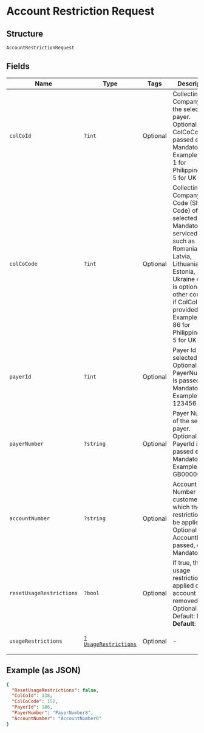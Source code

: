 
# Account Restriction Request

## Structure

`AccountRestrictionRequest`

## Fields

| Name | Type | Tags | Description | Getter | Setter |
|  --- | --- | --- | --- | --- | --- |
| `colCoId` | `?int` | Optional | Collecting Company Id of the selected payer.<br>Optional if ColCoCode is passed else Mandatory.<br>Example:<br>1 for Philippines<br>5 for UK | getColCoId(): ?int | setColCoId(?int colCoId): void |
| `colCoCode` | `?int` | Optional | Collecting Company Code (Shell Code) of the selected payer.<br>Mandatory for serviced OUs such as Romania, Latvia, Lithuania, Estonia, Ukraine etc. It is optional for other countries if ColCoID is provided.<br>Example:<br>86 for Philippines<br>5 for UK | getColCoCode(): ?int | setColCoCode(?int colCoCode): void |
| `payerId` | `?int` | Optional | Payer Id of the selected payer.<br>Optional if PayerNumber is passed else Mandatory<br>Example: 123456 | getPayerId(): ?int | setPayerId(?int payerId): void |
| `payerNumber` | `?string` | Optional | Payer Number of the selected payer.<br>Optional if PayerId is passed else Mandatory<br>Example: GB000000123 | getPayerNumber(): ?string | setPayerNumber(?string payerNumber): void |
| `accountNumber` | `?string` | Optional | Account Number of the customer on which the restrictions will be applied.<br>Optional if AccountId is passed, else Mandatory. | getAccountNumber(): ?string | setAccountNumber(?string accountNumber): void |
| `resetUsageRestrictions` | `?bool` | Optional | If true, the usage restrictions applied on the account will be removed.<br>Optional<br>Default: False<br>**Default**: `false` | getResetUsageRestrictions(): ?bool | setResetUsageRestrictions(?bool resetUsageRestrictions): void |
| `usageRestrictions` | [`?UsageRestrictions`](../../doc/models/usage-restrictions.md) | Optional | - | getUsageRestrictions(): ?UsageRestrictions | setUsageRestrictions(?UsageRestrictions usageRestrictions): void |

## Example (as JSON)

```json
{
  "ResetUsageRestrictions": false,
  "ColCoId": 138,
  "ColCoCode": 152,
  "PayerId": 186,
  "PayerNumber": "PayerNumber8",
  "AccountNumber": "AccountNumber0"
}
```

